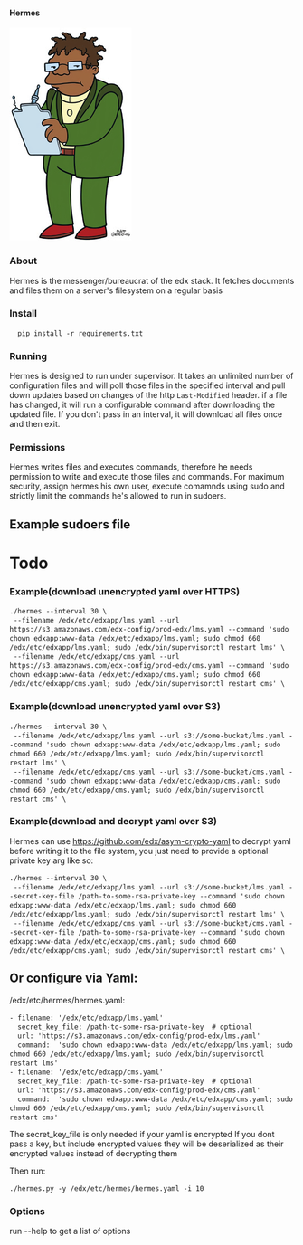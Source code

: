 #### Hermes

![hermes](Hermes.png)

### About

Hermes is the messenger/bureaucrat of the edx stack.  It fetches documents and files them on a server's filesystem on a regular basis

### Install

```
  pip install -r requirements.txt
```

### Running

Hermes is designed to run under supervisor.  It takes an unlimited number of configuration files and will poll those files in the specified interval and pull down updates based on changes of the http `Last-Modified` header.  if a file has changed, it will run a configurable command after downloading the updated file.  If you don't pass in an interval, it will download all files once and then exit.


### Permissions

Hermes writes files and executes commands, therefore he needs permission to write and execute those files and commands.  For maximum security, assign hermes his own user, execute comamnds using sudo and strictly limit the commands he's allowed to run in sudoers.

## Example sudoers file

# Todo


### Example(download unencrypted yaml over HTTPS)


```
./hermes --interval 30 \
 --filename /edx/etc/edxapp/lms.yaml --url https://s3.amazonaws.com/edx-config/prod-edx/lms.yaml --command 'sudo chown edxapp:www-data /edx/etc/edxapp/lms.yaml; sudo chmod 660 /edx/etc/edxapp/lms.yaml; sudo /edx/bin/supervisorctl restart lms' \
 --filename /edx/etc/edxapp/cms.yaml --url https://s3.amazonaws.com/edx-config/prod-edx/cms.yaml --command 'sudo chown edxapp:www-data /edx/etc/edxapp/cms.yaml; sudo chmod 660 /edx/etc/edxapp/cms.yaml; sudo /edx/bin/supervisorctl restart cms' \
```

### Example(download unencrypted yaml over S3)


```
./hermes --interval 30 \
 --filename /edx/etc/edxapp/lms.yaml --url s3://some-bucket/lms.yaml --command 'sudo chown edxapp:www-data /edx/etc/edxapp/lms.yaml; sudo chmod 660 /edx/etc/edxapp/lms.yaml; sudo /edx/bin/supervisorctl restart lms' \
 --filename /edx/etc/edxapp/cms.yaml --url s3://some-bucket/cms.yaml --command 'sudo chown edxapp:www-data /edx/etc/edxapp/cms.yaml; sudo chmod 660 /edx/etc/edxapp/cms.yaml; sudo /edx/bin/supervisorctl restart cms' \
```

### Example(download and decrypt yaml over S3)

Hermes can use https://github.com/edx/asym-crypto-yaml to decrypt yaml before writing it to the file system, you just need to provide a optional private key arg like so:

```
./hermes --interval 30 \
 --filename /edx/etc/edxapp/lms.yaml --url s3://some-bucket/lms.yaml --secret-key-file /path-to-some-rsa-private-key --command 'sudo chown edxapp:www-data /edx/etc/edxapp/lms.yaml; sudo chmod 660 /edx/etc/edxapp/lms.yaml; sudo /edx/bin/supervisorctl restart lms' \
 --filename /edx/etc/edxapp/cms.yaml --url s3://some-bucket/cms.yaml --secret-key-file /path-to-some-rsa-private-key --command 'sudo chown edxapp:www-data /edx/etc/edxapp/cms.yaml; sudo chmod 660 /edx/etc/edxapp/cms.yaml; sudo /edx/bin/supervisorctl restart cms' \
```

## Or configure via Yaml:
/edx/etc/hermes/hermes.yaml:
```
- filename: '/edx/etc/edxapp/lms.yaml'
  secret_key_file: /path-to-some-rsa-private-key  # optional
  url: 'https://s3.amazonaws.com/edx-config/prod-edx/lms.yaml'
  command:  'sudo chown edxapp:www-data /edx/etc/edxapp/lms.yaml; sudo chmod 660 /edx/etc/edxapp/lms.yaml; sudo /edx/bin/supervisorctl restart lms' 
- filename: '/edx/etc/edxapp/cms.yaml'
  secret_key_file: /path-to-some-rsa-private-key  # optional
  url: 'https://s3.amazonaws.com/edx-config/prod-edx/cms.yaml'
  command:  'sudo chown edxapp:www-data /edx/etc/edxapp/cms.yaml; sudo chmod 660 /edx/etc/edxapp/cms.yaml; sudo /edx/bin/supervisorctl restart cms' 
```

The secret_key_file is only needed if your yaml is encrypted
If you dont pass a key, but include encrypted values they will be deserialized as their encrypted values instead of decrypting them

Then run:
```
./hermes.py -y /edx/etc/hermes/hermes.yaml -i 10
```


### Options

run --help to get a list of options
